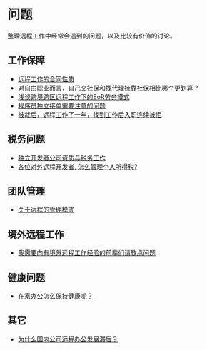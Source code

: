 # 问题

整理远程工作中经常会遇到的问题，以及比较有价值的讨论。

<a name="baozhang"></a>
## 工作保障

- [远程工作的合同性质](https://eleduck.com/posts/pqfJAW)
- [对自由职业而言，自己交社保和找代理挂靠社保相比哪个更划算？](https://www.zhihu.com/question/22557823)
- [浅谈跨境跨区远程工作下的EoR劳务模式]()
- [程序员独立接单需要注意的问题](https://mp.weixin.qq.com/s/lLZ0ZTEp9prvPYf2-kjUEg)
- [被裁后，远程工作了一年，找到工作后入职连续被拒](https://v2ex.com/t/912777)

<a name="Hc9aU"></a>
## 税务问题

- [独立开发者公司资质与税务工作](https://www.yuque.com/docs/share/ead0211d-dfb1-4a91-a443-5ef9715d3e94#fmMA0)
- [各位对外远程开发者, 怎么管理个人所得税? ](https://www.v2ex.com/t/588882?p=1)

<a name="dp3Cb"></a>
## 团队管理

- [关于远程的管理模式](https://eleduck.com/posts/pqfgJy)

<a name="knNMy"></a>
## 境外远程工作

- [我需要向有境外远程工作经验的前辈们请教点问题](https://eleduck.com/posts/OGfwZV)

<a name="Av1Yb"></a>
## 健康问题

- [在家办公怎么保持健康呢？](https://eleduck.com/posts/OGfwVk)

<a name="g05s2"></a>
## 其它

- [为什么国内公司远程办公发展滞后？](https://www.zhihu.com/question/47284405)

[<br />](https://anl.gg/)
